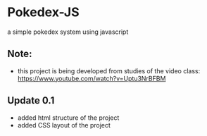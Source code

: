 # Pokedex-JS
a simple pokedex system using javascript

## Note:
- this project is being developed from studies of the video class:
https://www.youtube.com/watch?v=Uptu3NrBFBM

## Update 0.1
- added html structure of the project
- added CSS layout of the project